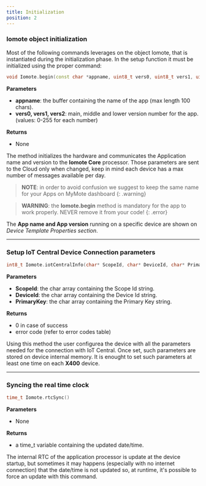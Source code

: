 ```yaml
---
title: Initialization
position: 2
---
```



### Iomote object initialization
Most of the following commands leverages on the object Iomote, that is instantiated during the initialization phase. In the setup function it must be initialized using the proper command:
~~~ cpp
void Iomote.begin(const char *appname, uint8_t vers0, uint8_t vers1, uint8_t vers2)
~~~
**Parameters**
- **appname**: the buffer containing the name of the app (max length 100 chars).
- **vers0, vers1, vers2**: main, middle and lower version number for the app. (values: 0-255 for each number)

**Returns**
- None

The method initializes the hardware and communicates the Application name and version to the **Iomote Core** processor. Those parameters are sent to the Cloud only when changed, keep in mind each device has a max number of messages available per day.

> **NOTE**: in order to avoid confusion we suggest to keep the same name for your Apps on MyMote dashboard
{: .warning}

> **WARNING**: the **Iomote.begin** method is mandatory for the app to work properly. NEVER remove it from your code!
{: .error}

The **App name and App version** running on a specific device are shown on *Device Template Properties section*.


---


### Setup IoT Central Device Connection parameters
~~~ cpp
int8_t Iomote.iotCentralInfo(char* ScopeId, char* DeviceId, char* PrimaryKey)
~~~
**Parameters**
- **ScopeId**: the char array containing the Scope Id string.
- **DeviceId**: the char array containing the Device Id string.
- **PrimaryKey**: the char array containing the Primary Key string.

**Returns**
- 0 in case of success
- error code (refer to error codes table)
 
Using this method the user configurea the device with all the parameters needed for the connection with IoT Central. Once set, such parameters are stored on device internal memory. It is enought to set such parameters at least one time on each **X400** device.


---


### Syncing the real time clock
~~~ cpp
time_t Iomote.rtcSync()
~~~
**Parameters**
- None

**Returns**
- a time_t variable containing the updated date/time. 
 
The internal RTC of the application processor is update at the device startup, but sometimes it may happens (especially with no internet connection) that the date/time is not updated so, at runtime, it's possible to force an update with this command. 

